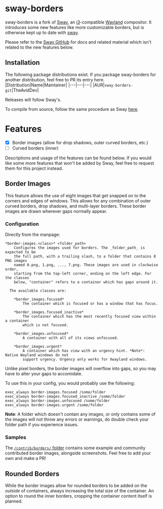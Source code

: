 # sway-borders

sway-borders is a fork of [Sway](https://swaywm.org), an [i3](https://i3wm.org/)-compatible [Wayland](http://wayland.freedesktop.org/) compositor. It introduces some new features like more customizable borders, but is otherwise kept up to date with [sway](https://github.com/swaywm/sway).

Please refer to the [Sway GitHub](https://github.com/swaywm/sway/) for docs and related material which isn't related to the new features below.

## Installation
The following package distributions exist. If you package sway-borders for another distribution, feel free to PR its entry here.
|Distribution|Name|Maintainer|
|---|---|---|
|AUR|`sway-borders-git`|TheAvidDev|

Releases will follow Sway's.

To compile from source, follow the same procedure as Sway [here](https://github.com/swaywm/sway#compiling-from-source).

# Features
 - [X] Border images (allow for drop shadows, outer curved borders, etc.)
 - [ ] Curved borders (inner)
 
Descriptions and usage of the features can be found below. If you would like some more features that won't be added by Sway, feel free to request them for this project instead.

## Border Images
This feature allows the use of eight images that get snapped on to the corners and edges of windows. This allows for any combination of outer curved borders, drop shadows, and multi-layer borders. These border images are drawn wherever gaps normally appear.

### Configuration
Directly from the manpage:
```
*border-images.<class>* <folder_path>
	Configures the images used for borders. The _folder_path_ is expected to be
	the full path, with a trailing slash, to a folder that contains 8 PNG images
	named 0.png, 1.png, ..., 7.png. These images are used in clockwise order,
	starting from the top-left corner, ending on the left edge. For the classes
	below, "container" refers to a container which has gaps around it.

  The available classes are:

	*border_images.focused*
		The container which is focused or has a window that has focus.

	*border_images.focused_inactive*
		The container which has the most recently focused view within a container
		which is not focused.

	*border_images.unfocused*
		A container with all of its views unfocused.

	*border_images.urgent*
		A container which has view with an urgency hint. *Note*: Native Wayland windows do not
		support urgency. Urgency only works for Xwayland windows.
```

Unlike pixel borders, the border images will overflow into gaps, so you may have to alter your gaps to accomidate.

To use this in your config, you would probably use the following:
```
exec_always border-images.focused /some/folder
exec_always border-images.focused_inactive /some/folder
exec_always border-images.unfocused /some/folder
exec_always border-images.urgent /some/folder
```

**Note**: A folder which doesn't contain any images, or only contains some of the images will not throw any errors or warnings, do double check your folder path if you experience issues.

### Samples
The [`/contrib/borders/` folder](https://github.com/TheAvidDev/sway-borders/tree/master/contrib/borders/) contains some example and community contributed border images, alongside screenshots. Feel free to add your own and make a PR!

## Rounded Borders
While the border images allow for rounded borders to be added on the _outside_ of containers, always increasing the total size of the container. An option to round the inner borders, cropping the container content itself is planned.
